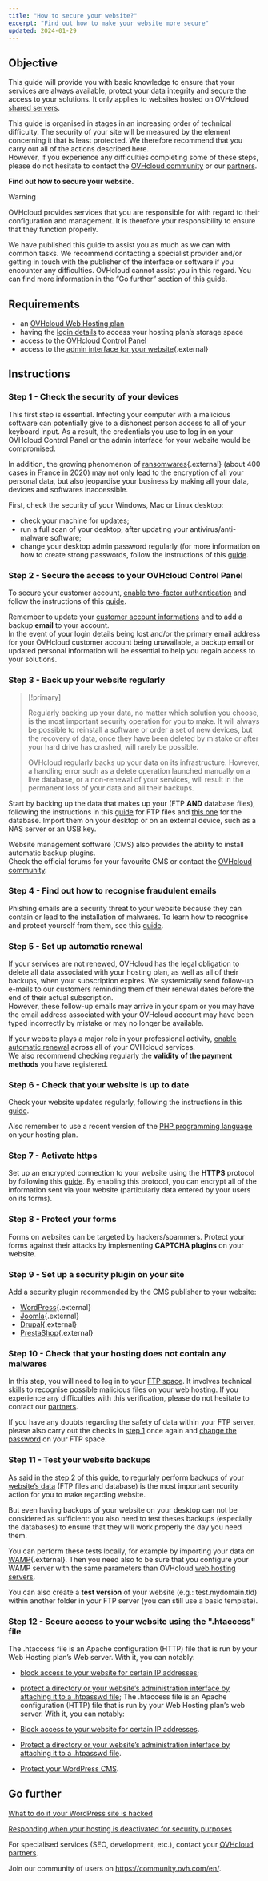 ```yaml
---
title: "How to secure your website?"
excerpt: "Find out how to make your website more secure"
updated: 2024-01-29
---
```


## Objective

This guide will provide you with basic knowledge to ensure that your services are always available, protect your data integrity and secure the access to your solutions. It only applies to websites hosted on OVHcloud [shared servers](hosting.).

This guide is organised in stages in an increasing order of technical difficulty. The security of your site will be measured by the element concerning it that is least protected. We therefore recommend that you carry out all of the actions described here.<br/>
However, if you experience any difficulties completing some of these steps, please do not hesitate to contact the [OVHcloud community](https://community.ovh.com/en/) or our [partners](hosting.).

**Find out how to secure your website.**

> [!warning]
>
> OVHcloud provides services that you are responsible for with regard to their configuration and management. It is therefore your responsibility to ensure that they function properly.
>
> We have published this guide to assist you as much as we can with common tasks. We recommend contacting a specialist provider and/or getting in touch with the publisher of the interface or software if you encounter any difficulties. OVHcloud cannot assist you in this regard. You can find more information in the “Go further” section of this guide.
>

## Requirements

- an [OVHcloud Web Hosting plan](hosting.)
- having the [login details](ftp_connection#step-1-retrieve-your-login-information.) to access your hosting plan’s storage space
- access to the [OVHcloud Control Panel](manager.)
- access to the [admin interface for your website](https://wordpress.org/support/article/first-steps-with-wordpress/){.external}

## Instructions

### Step 1 - Check the security of your devices <a name="local"></a>

This first step is essential. Infecting your computer with a malicious software can potentially give to a dishonest person access to all of your keyboard input. As a result, the credentials you use to log in on your OVHcloud Control Panel or the admin interface for your website would be compromised.

In addition, the growing phenomenon of [ransomwares](https://www.ncsc.gov.uk/guidance/mitigating-malware-and-ransomware-attacks){.external} (about 400 cases in France in 2020) may not only lead to the encryption of all your personal data, but also jeopardise your business by making all your data, devices and softwares inaccessible. 

First, check the security of your Windows, Mac or Linux desktop:

- check your machine for updates;
- run a full scan of your desktop, after updating your antivirus/anti-malware software;
- change your desktop admin password regularly (for more information on how to create strong passwords, follow the instructions of this [guide](all_about_username#creating-a-strong-unique-password.).

### Step 2 - Secure the access to your OVHcloud Control Panel

To secure your customer account, [enable two-factor authentication](secure-ovhcloud-account-with-2fa1.) and follow the instructions of this [guide](all_about_username1.).

Remember to update your [customer account informations](all_about_username#changing-your-personal-details.) and to add a backup **email** to your account.<br>
In the event of your login details being lost and/or the primary email address for your OVHcloud customer account being unavailable, a backup email or updated personal information will be essential to help you regain access to your solutions.

### Step 3 - Back up your website regularly <a name="backup"></a>

> [!primary]
>
> Regularly backing up your data, no matter which solution you choose, is the most important security operation for you to make. It will always be possible to reinstall a software or order a set of new devices, but the recovery of data, once they have been deleted by mistake or after your hard drive has crashed, will rarely be possible.
>
> OVHcloud regularly backs up your data on its infrastructure. However, a handling error such as a delete operation launched manually on a live database, or a non-renewal of your services, will result in the permanent loss of your data and all their backups.
>

Start by backing up the data that makes up your (FTP **AND** database files), following the instructions in this [guide](ftp_connection1.) for FTP files and [this one](sql_database_export1.) for the database. Import them on your desktop or on an external device, such as a NAS server or an USB key.

Website management software (CMS) also provides the ability to install automatic backup plugins.<br>
Check the official forums for your favourite CMS or contact the [OVHcloud community](https://community.ovh.com/en/).

### Step 4 - Find out how to recognise fraudulent emails

Phishing emails are a security threat to your website because they can contain or lead to the installation of malwares. To learn how to recognise and protect yourself from them, see this [guide](phishing_care1.).

### Step 5 - Set up automatic renewal

If your services are not renewed, OVHcloud has the legal obligation to delete all data associated with your hosting plan, as well as all of their backups, when your subscription expires. We systemically send follow-up e-mails to our customers reminding them of their renewal dates before the end of their actual subscription.<br>
However, these follow-up emails may arrive in your spam or you may have the email address associated with your OVHcloud account may have been typed incorrectly by mistake or may no longer be available.

If your website plays a major role in your professional activity, [enable automatic renewal](how_to_use_automatic_renewal#access-your-services-settings.) across all of your OVHcloud services.<br>
We also recommend checking regularly the **validity of the payment methods** you have registered.

### Step 6 - Check that your website is up to date

Check your website updates regularly, following the instructions in this [guide](diagnostic_403_forbidden#22-update-your-website.).

Also remember to use a recent version of the [PHP programming language](configure_your_web_hosting1.) on your hosting plan.

### Step 7 - Activate https

Set up an encrypted connection to your website using the **HTTPS** protocol by following this [guide](ssl-activate-https-website1.). By enabling this protocol, you can encrypt all of the information sent via your website (particularly data entered by your users on its forms).

### Step 8 - Protect your forms

Forms on websites can be targeted by hackers/spammers. Protect your forms against their attacks by implementing **CAPTCHA plugins** on your website.

### Step 9 - Set up a security plugin on your site

Add a security plugin recommended by the CMS publisher to your website:

- [WordPress](https://wordpress.org/){.external}
- [Joomla](https://www.joomla.org/){.external}
- [Drupal](https://www.drupal.org/){.external}
- [PrestaShop](https://www.prestashop.com/en){.external}

### Step 10 - Check that your hosting does not contain any malwares

In this step, you will need to log in to your [FTP space](ftp_connection1.). It involves technical skills to recognise possible malicious files on your web hosting. If you experience any difficulties with this verification, please do not hesitate to contact our [partners](hosting.).

If you have any doubts regarding the safety of data within your FTP server, please also carry out the checks in [step 1](#local.) once again and [change the password](ftp_change_password1.) on your FTP space.

### Step 11 - Test your website backups

As said in the [step 2](secure_your_website_#backup.) of this guide, to regurlaly perform [backups of your website’s data](secure_your_website_#backup.) (FTP files and database) is the most important security action for you to make regarding website.

But even having backups of your website on your desktop can not be considered as sufficient: you also need to test theses backups (especially the databases) to ensure that they will work properly the day you need them.

You can perform these tests locally, for example by importing your data on [WAMP](https://www.wampserver.com/en/){.external}. Then you need also to be sure that you configure your WAMP server with the same parameters than OVHcloud [web hosting servers](https://webhosting-infos.hosting.ovh.net/).

You can also create a **test version** of your website (e.g.: test.mydomain.tld) within another folder in your FTP server (you can still use a basic template).

### Step 12 - Secure access to your website using the ".htaccess" file

The .htaccess file is an Apache configuration (HTTP) file that is run by your Web Hosting plan’s Web server. With it, you can notably:

- [block access to your website for certain IP addresses](htaccess_how_to_block_a_specific_ip_address_from_accessing_your_website1.);
- [protect a directory or your website’s administration interface by attaching it to a .htpasswd file](htaccess_protect_directory_by_password1.);
The .htaccess file is an Apache configuration (HTTP) file that is run by your Web Hosting plan’s web server. With it, you can notably:

- [Block access to your website for certain IP addresses](htaccess_how_to_block_a_specific_ip_address_from_accessing_your_website1.).
- [Protect a directory or your website’s administration interface by attaching it to a .htpasswd file](htaccess_protect_directory_by_password1.).
- [Protect your WordPress CMS](htaccess_how_to_protect_wordpress1.).

## Go further <a name="go-further"></a>

[What to do if your WordPress site is hacked](cms_what_to_do_if_your_site_is_hacked1.)

[Responding when your hosting is deactivated for security purposes](diagnostic_403_forbidden1.)

For specialised services (SEO, development, etc.), contact your [OVHcloud partners](partner.).

Join our community of users on <https://community.ovh.com/en/>.